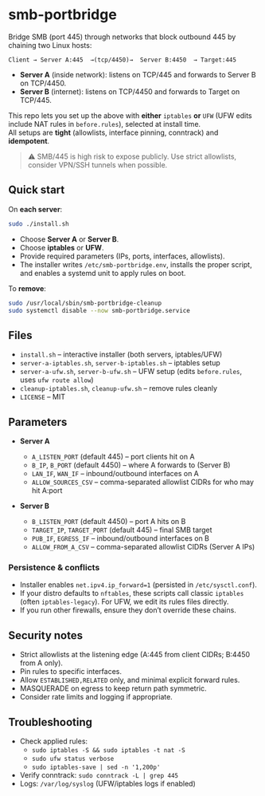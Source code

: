 # smb-portbridge

Bridge SMB (port 445) through networks that block outbound 445 by chaining two Linux hosts:

```
Client → Server A:445  →(tcp/4450)→  Server B:4450  → Target:445
```

- **Server A** (inside network): listens on TCP/445 and forwards to Server B on TCP/4450.
- **Server B** (internet): listens on TCP/4450 and forwards to Target on TCP/445.

This repo lets you set up the above with **either** `iptables` **or** `UFW` (UFW edits include NAT rules in `before.rules`), selected at install time.  
All setups are **tight** (allowlists, interface pinning, conntrack) and **idempotent**.

> ⚠️ SMB/445 is high risk to expose publicly. Use strict allowlists, consider VPN/SSH tunnels when possible.

## Quick start

On **each server**:

```bash
sudo ./install.sh
```

- Choose **Server A** or **Server B**.
- Choose **iptables** or **UFW**.
- Provide required parameters (IPs, ports, interfaces, allowlists).
- The installer writes `/etc/smb-portbridge.env`, installs the proper script, and enables a systemd unit to apply rules on boot.

To **remove**:

```bash
sudo /usr/local/sbin/smb-portbridge-cleanup
sudo systemctl disable --now smb-portbridge.service
```

## Files

- `install.sh` – interactive installer (both servers, iptables/UFW)
- `server-a-iptables.sh`, `server-b-iptables.sh` – iptables setup
- `server-a-ufw.sh`, `server-b-ufw.sh` – UFW setup (edits `before.rules`, uses `ufw route allow`)
- `cleanup-iptables.sh`, `cleanup-ufw.sh` – remove rules cleanly
- `LICENSE` – MIT

## Parameters

- **Server A**
  - `A_LISTEN_PORT` (default 445) – port clients hit on A
  - `B_IP`, `B_PORT` (default 4450) – where A forwards to (Server B)
  - `LAN_IF`, `WAN_IF` – inbound/outbound interfaces on A
  - `ALLOW_SOURCES_CSV` – comma-separated allowlist CIDRs for who may hit A:port

- **Server B**
  - `B_LISTEN_PORT` (default 4450) – port A hits on B
  - `TARGET_IP`, `TARGET_PORT` (default 445) – final SMB target
  - `PUB_IF`, `EGRESS_IF` – inbound/outbound interfaces on B
  - `ALLOW_FROM_A_CSV` – comma-separated allowlist CIDRs (Server A IPs)

### Persistence & conflicts

- Installer enables `net.ipv4.ip_forward=1` (persisted in `/etc/sysctl.conf`).
- If your distro defaults to `nftables`, these scripts call classic `iptables` (often `iptables-legacy`). For UFW, we edit its rules files directly.
- If you run other firewalls, ensure they don’t override these chains.

## Security notes

- Strict allowlists at the listening edge (A:445 from client CIDRs; B:4450 from A only).
- Pin rules to specific interfaces.
- Allow `ESTABLISHED,RELATED` only, and minimal explicit forward rules.
- MASQUERADE on egress to keep return path symmetric.
- Consider rate limits and logging if appropriate.

## Troubleshooting

- Check applied rules:
  - `sudo iptables -S && sudo iptables -t nat -S`
  - `sudo ufw status verbose`
  - `sudo iptables-save | sed -n '1,200p'`
- Verify conntrack: `sudo conntrack -L | grep 445`
- Logs: `/var/log/syslog` (UFW/iptables logs if enabled)
